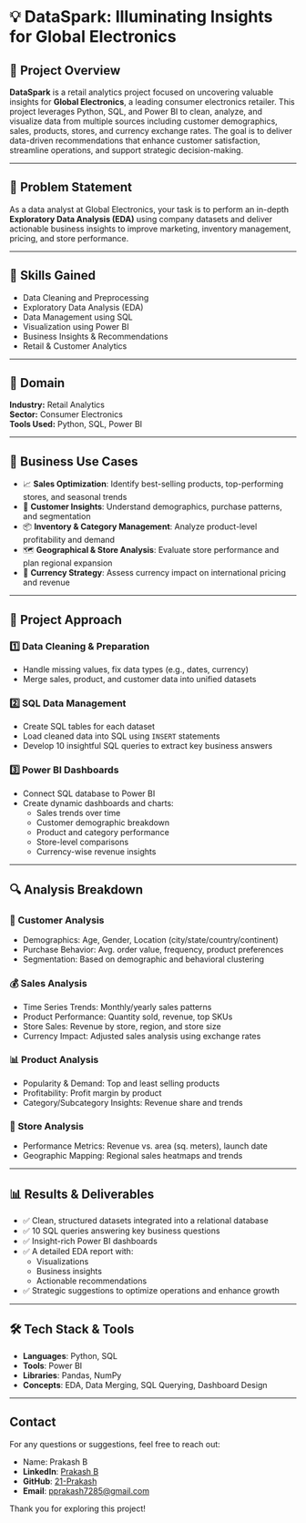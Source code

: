 # 💡 DataSpark: Illuminating Insights for Global Electronics

## 📌 Project Overview

**DataSpark** is a retail analytics project focused on uncovering valuable insights for **Global Electronics**, a leading consumer electronics retailer. This project leverages Python, SQL, and Power BI to clean, analyze, and visualize data from multiple sources including customer demographics, sales, products, stores, and currency exchange rates. The goal is to deliver data-driven recommendations that enhance customer satisfaction, streamline operations, and support strategic decision-making.

---

## 🧩 Problem Statement

As a data analyst at Global Electronics, your task is to perform an in-depth **Exploratory Data Analysis (EDA)** using company datasets and deliver actionable business insights to improve marketing, inventory management, pricing, and store performance.

---

## 🚀 Skills Gained

- Data Cleaning and Preprocessing  
- Exploratory Data Analysis (EDA)  
- Data Management using SQL  
- Visualization using Power BI  
- Business Insights & Recommendations  
- Retail & Customer Analytics  

---

## 🏢 Domain

**Industry:** Retail Analytics  
**Sector:** Consumer Electronics  
**Tools Used:** Python, SQL, Power BI

---

## 💼 Business Use Cases

- 📈 **Sales Optimization**: Identify best-selling products, top-performing stores, and seasonal trends  
- 🛒 **Customer Insights**: Understand demographics, purchase patterns, and segmentation  
- 📦 **Inventory & Category Management**: Analyze product-level profitability and demand  
- 🗺️ **Geographical & Store Analysis**: Evaluate store performance and plan regional expansion  
- 💱 **Currency Strategy**: Assess currency impact on international pricing and revenue

---

## 🧪 Project Approach

### 1️⃣ Data Cleaning & Preparation
- Handle missing values, fix data types (e.g., dates, currency)
- Merge sales, product, and customer data into unified datasets

### 2️⃣ SQL Data Management
- Create SQL tables for each dataset
- Load cleaned data into SQL using `INSERT` statements
- Develop 10 insightful SQL queries to extract key business answers

### 3️⃣ Power BI  Dashboards
- Connect SQL database to Power BI 
- Create dynamic dashboards and charts:
  - Sales trends over time
  - Customer demographic breakdown
  - Product and category performance
  - Store-level comparisons
  - Currency-wise revenue insights

---

## 🔍 Analysis Breakdown

### 👥 Customer Analysis
- Demographics: Age, Gender, Location (city/state/country/continent)
- Purchase Behavior: Avg. order value, frequency, product preferences
- Segmentation: Based on demographic and behavioral clustering

### 💰 Sales Analysis
- Time Series Trends: Monthly/yearly sales patterns
- Product Performance: Quantity sold, revenue, top SKUs
- Store Sales: Revenue by store, region, and store size
- Currency Impact: Adjusted sales analysis using exchange rates

### 📊 Product Analysis
- Popularity & Demand: Top and least selling products
- Profitability: Profit margin by product
- Category/Subcategory Insights: Revenue share and trends

### 🏬 Store Analysis
- Performance Metrics: Revenue vs. area (sq. meters), launch date
- Geographic Mapping: Regional sales heatmaps and trends

---

## 📊 Results & Deliverables

- ✅ Clean, structured datasets integrated into a relational database
- ✅ 10 SQL queries answering key business questions
- ✅ Insight-rich Power BI  dashboards
- ✅ A detailed EDA report with:
  - Visualizations
  - Business insights
  - Actionable recommendations
- ✅ Strategic suggestions to optimize operations and enhance growth

---

## 🛠️ Tech Stack & Tools

- **Languages**: Python, SQL  
- **Tools**: Power BI 
- **Libraries**: Pandas, NumPy  
- **Concepts**: EDA, Data Merging, SQL Querying, Dashboard Design

---

## Contact
For any questions or suggestions, feel free to reach out:
* Name: Prakash B
* **LinkedIn**: [Prakash B](https://www.linkedin.com/in/prakash-b-4b509a321)
* **GitHub**: [21-Prakash](https://github.com/21-Prakash)
* **Email**: pprakash7285@gmail.com

Thank you for exploring this project!
